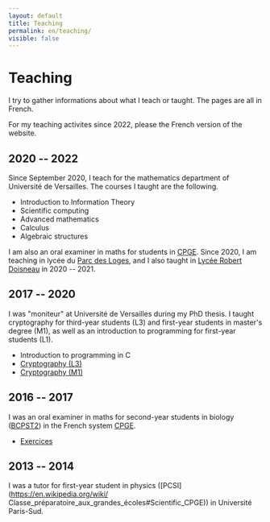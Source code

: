 ```yaml
---
layout: default
title: Teaching
permalink: en/teaching/
visible: false
---
```

# Teaching

I try to gather informations about what I teach or taught. The pages are all in
French.

For my teaching activites since 2022, please the French version of the website.

## 2020 -- 2022

Since September 2020, I teach for the mathematics department of Université de
Versailles. The courses I taught are the following.

* Introduction to Information Theory
* Scientific computing
* Advanced mathematics
* Calculus
* Algebraic structures

I am also an oral examiner in maths for students in
[CPGE](https://en.wikipedia.org/wiki/Classe_pr%C3%A9paratoire_aux_grandes_%C3%A9coles).
Since 2020, I am teaching in lycée du
[Parc des Loges](/teaching/colles/parcdesloges), and I also taught in [Lycée Robert Doisneau](/teaching/colles/doisneau) in 2020 -- 2021.

## 2017 -- 2020

I was "moniteur" at Université de Versailles during my PhD
thesis. I taught cryptography for third-year students (L3) and first-year
students in master's degree (M1), as well as an introduction to programming for
first-year students (L1).
* Introduction to programming in C
* [Cryptography (L3)](/teaching/crypto-l3)
* [Cryptography (M1)](/teaching/crypto-m1)

## 2016 -- 2017

I was an oral examiner in maths for second-year students in biology
([BCPST2](https://en.wikipedia.org/wiki/Classe_préparatoire_aux_grandes_écoles#Scientific_CPGE))
in the French system
[CPGE](https://en.wikipedia.org/wiki/Classe_pr%C3%A9paratoire_aux_grandes_%C3%A9coles). 
* [Exercices](/teaching/colles/jprevert)

## 2013 -- 2014

I was a tutor for first-year student in physics
([PCSI](https://en.wikipedia.org/wiki/
Classe_préparatoire_aux_grandes_écoles#Scientific_CPGE)) in Université
Paris-Sud.
